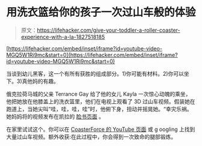 # 用洗衣篮给你的孩子一次过山车般的体验

> 原文：<https://lifehacker.com/give-your-toddler-a-roller-coaster-experience-with-a-la-1827518185>

 [https://lifehacker.com/embed/inset/iframe?id=youtube-video-MGQ5W1Ri9mc&start=0](https://lifehacker.com/embed/inset/iframe?id=youtube-video-MGQ5W1Ri9mc&start=0) 

当谈到幼儿黑客，这一个有所有获胜的组成部分。1)你可能有材料。2)你可以坐下。3)真他妈的有趣。



俄克拉荷马城的父亲 Terrance Gay 给了他的女儿 Kayla 一次惊心动魄的乘坐，他把她放在他膝盖上的洗衣篮里，他们在电视上观看了 3D 过山车视频。假装她在跑道上，当她尖叫“哇，哇，哇，哇”时，他俯下身，扭动并摇晃她。“幸灾乐祸。她妈妈将的视频发布在凯拉的 [脸书页面](https://www.facebook.com/zena.levine/posts/1978380528852759) 。

在家里试试这个。你可以在 [CoasterForce 的 YouTube 页面](https://www.youtube.com/user/wwwCOASTERFORCEcom) 或 g oogling 上找到大量过山车视频。额外收获:在此过程中，你会得到一次致命的腿部锻炼。